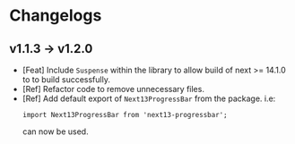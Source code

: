# Changelogs

## v1.1.3 -> v1.2.0

- [Feat] Include `Suspense` within the library to allow build of next >= 14.1.0 to to build successfully.
- [Ref] Refactor code to remove unnecessary files.
- [Ref] Add default export of `Next13ProgressBar` from the package.
  i.e:
  ```tsx
  import Next13ProgressBar from 'next13-progressbar';
  ```
  can now be used.
